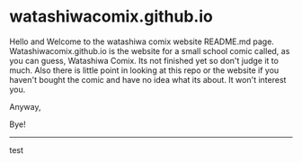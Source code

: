 # watashiwacomix.github.io

Hello and Welcome to the watashiwa comix website README.md page. Watashiwacomix.github.io is the website for a small school comic called, as you can guess, Watashiwa Comix. Its not finished yet so don't judge it to much. Also there is little point in looking at this repo or the website if you haven't bought the comic and have no idea what its about. It won't interest you.

Anyway,

Bye!


****

test

